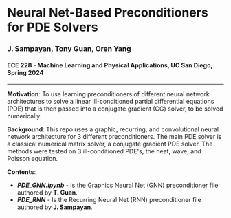 # Neural Net-Based Preconditioners for PDE Solvers
### J. Sampayan, Tony Guan, Oren Yang
#### ECE 228 - Machine Learning and Physical Applications, UC San Diego, Spring 2024
***
**Motivation**: To use learning preconditioners of different neural network architectures to solve a linear ill-conditioned partial differential equations (PDE) that is then passed into a conjugate gradient (CG) solver, to be solved numerically. 

**Background**: This repo uses a graphic, recurring, and convolutional neural network architecture for 3 different preconditioners. The main PDE solver is a classical numerical matrix solver, a conjugate gradient PDE solver. The methods were tested on 3 ill-conditioned PDE's, the heat, wave, and Poisson equation. 

**Contents**:
  * ***PDE_GNN.ipynb*** - Is the Graphics Neural Net (GNN) preconditioner file authored by **T. Guan**.
  * ***PDE_RNN*** - Is the Recurring Neural Net (RNN) preconditioner file authored by **J. Sampayan**.
